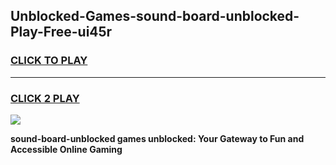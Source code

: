 
## Unblocked-Games-sound-board-unblocked-Play-Free-ui45r
<h3>
<a href="https://premium76.site?title=sound-board-unblocked&ref=23A">CLICK TO PLAY</a></h3>
<hr>

<h3>
<a href="https://premium76.site?title=sound-board-unblocked&ref=23A">CLICK 2 PLAY</a>
  
</h3>

<a href="https://premium76.site?title=sound-board-unblocked&ref=23A"><img src="https://clearcache.store/games.png"></a>


**sound-board-unblocked games unblocked: Your Gateway to Fun and Accessible Online Gaming**
